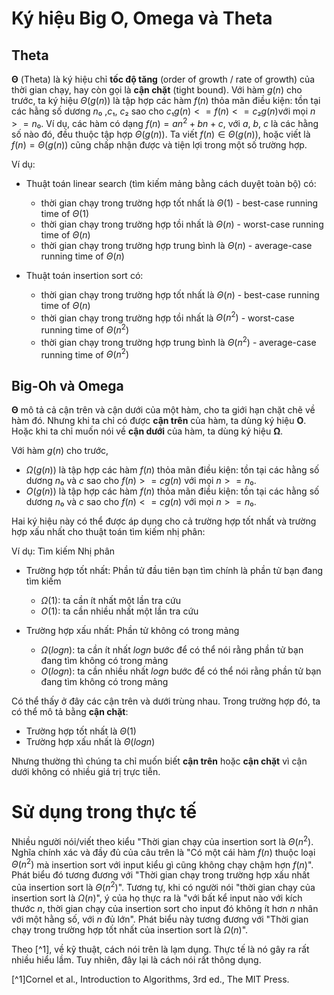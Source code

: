 # Ký hiệu Big O, Omega và Theta

## Theta
**Θ** (Theta) là ký hiệu chỉ **tốc độ tăng** (order of growth / rate of growth) của thời gian chạy, hay còn gọi là **cận chặt** (tight bound).
Với hàm $g(n)$ cho trước, ta ký hiệu $Θ(g(n))$ là tập hợp các hàm $f(n)$ thỏa mãn điều kiện: tồn tại các hằng số dương $n₀$ ,$c₁$, $c₂$ sao cho $c₁g(n) <= f(n) <= c₂g(n)$với mọi  $n >= n₀$.
Ví dụ, các hàm có dạng $f(n) = an^2 + bn + c$, với $a$, $b$, $c$ là các hằng số nào đó, đều thuộc tập hợp $Θ(g(n))$.
Ta viết $f(n) ∈ Θ(g(n))$, hoặc viết là $f(n) = Θ(g(n))$ cũng chấp nhận được và tiện lợi trong một số trường hợp.


Ví dụ: 
- Thuật toán linear search (tìm kiếm mảng bằng cách duyệt toàn bộ) có:
    - thời gian chạy trong trường hợp tốt nhất là $Θ(1)$ - best-case running time of $Θ(1)$
    - thời gian chạy trong trường hợp tồi nhất là $Θ(n)$ - worst-case running time of $Θ(n)$
    - thời gian chạy trong trường hợp trung bình là $Θ(n)$ - average-case running time of $Θ(n)$

- Thuật toán insertion sort có:
    - thời gian chạy trong trường hợp tốt nhất là $Θ(n)$ - best-case running time of $Θ(n)$
    - thời gian chạy trong trường hợp tồi nhất là $Θ(n^2)$ - worst-case running time of $Θ(n^2)$
    - thời gian chạy trong trường hợp trung bình là $Θ(n^2)$ - average-case running time of $Θ(n^2)$

## Big-Oh và Omega
**Θ** mô tả cả cận trên và cận dưới của một hàm, cho ta giới hạn chặt chẽ về hàm đó. Nhưng khi ta chỉ có được **cận trên** của hàm, ta dùng ký hiệu **Ο**. Hoặc khi ta chỉ muốn nói về **cận dưới** của hàm, ta dùng ký hiệu **Ω**. 

Với hàm $g(n)$ cho trước, 
- $Ω(g(n))$ là tập hợp các hàm $f(n)$ thỏa mãn điều kiện: tồn tại các hằng số dương $n₀$ và $c$ sao cho $f(n) >= cg(n)$ với mọi  $n >= n₀$.
- $O(g(n))$ là tập hợp các hàm $f(n)$ thỏa mãn điều kiện: tồn tại các hằng số dương $n₀$ và $c$ sao cho $f(n) <= cg(n)$ với mọi  $n >= n₀$.

Hai ký hiệu này có thể được áp dụng cho cả trường hợp tốt nhất và trường hợp xấu nhất cho thuật toán tìm kiếm nhị phân:

Ví dụ: Tìm kiếm Nhị phân
- Trường hợp tốt nhất: Phần tử đầu tiên bạn tìm chính là phần tử bạn đang tìm kiếm
  - $Ω(1)$: ta cần ít nhất một lần tra cứu
  - $Ο(1)$: ta cần nhiều nhất một lần tra cứu

- Trường hợp xấu nhất: Phần tử không có trong mảng
  - $Ω(log n)$: ta cần ít nhất $log n$ bước để có thể nói rằng phần tử bạn đang tìm không có trong mảng
  - $Ο(log n)$: ta cần nhiều nhất $log n$ bước để có thể nói rằng phần tử bạn đang tìm không có trong mảng

Có thể thấy ở đây các cận trên và dưới trùng nhau. Trong trường hợp đó, ta có thể mô tả bằng **cận chặt**:
- Trường hợp tốt nhất là $Θ(1)$
- Trường hợp xấu nhất là $Θ(log n)$

Nhưng thường thì chúng ta chỉ muốn biết **cận trên** hoặc **cận chặt** vì cận dưới không có nhiều giá trị trực tiễn.

# Sử dụng trong thực tế
Nhiều người nói/viết theo kiểu "Thời gian chạy của insertion sort là $Θ(n^2)$. Nghĩa chính xác và đầy đủ của câu trên là "Có một cái hàm $f(n)$ thuộc loại $Θ(n^2)$ mà insertion sort với input kiểu gì cũng không chạy chậm hơn $f(n)$".
Phát biểu đó tương đương với "Thời gian chạy trong trường hợp xấu nhất của insertion sort là $Θ(n^2)$".
Tương tự, khi có người nói "thời gian chạy của insertion sort là $Ω(n)$", ý của họ thực ra là "với bất kể input nào với kích thước $n$, thời gian chạy của insertion sort cho input đó không ít hơn $n$ nhân với một hằng số, với $n$ đủ lớn". Phát biểu này tương đương với "Thời gian chạy trong trường hợp tốt nhất của insertion sort là $Ω(n)$".

Theo [^1], về kỹ thuật, cách nói trên là lạm dụng. Thực tế là nó gây ra rất nhiều hiểu lầm. Tuy nhiên, đây lại là cách nói rất thông dụng.

[^1]Cornel et al., Introduction to Algorithms, 3rd ed., The MIT Press.